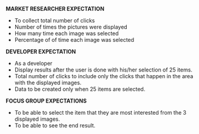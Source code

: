 **MARKET RESEARCHER EXPECTATION**
* To collect total number of clicks 
* Number of times the pictures were displayed 
* How many time each image was selected
* Percentage of of time each image was selected


**DEVELOPER EXPECTATION**
* As a developer
* Display results after the user is done with  his/her selection of 25 items. 
* Total number of clicks to include only the clicks that happen in the area with the displayed images.
* Data to be created only when 25 items are selected. 



**FOCUS GROUP EXPECTATIONS**
* To be able to select the item that they are most interested from the 3 displayed images.
* To be able to see the end result.


